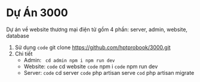 # Dự Án 3000
Dự án về website thương mại điện tử gồm 4 phần: server, admin, website, database
1. Sử dụng
   ``code`` git clone https://github.com/hptprobook/3000.git
2. Chi tiết
     * Admin:
       `` cd admin
        npm i
        npm run dev``
     * Website:
       ``code`` cd website
       ``code`` npm i
       ``code`` npm run dev
     * Server:
       ``code`` cd server
       ``code`` php artisan serve
       ``cod`` php artisan migrate
